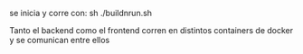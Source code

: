  se inicia y corre con:
    sh ./buildnrun.sh

Tanto el backend como el frontend corren en distintos containers de docker y se comunican entre ellos